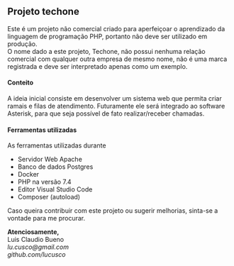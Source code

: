 ## Projeto techone

Este é um projeto não comercial criado para aperfeiçoar o aprendizado da linguagem de programação PHP, portanto não deve ser utilizado em produção.  
O nome dado a este projeto, Techone, não possui nenhuma relação comercial com qualquer outra empresa de mesmo nome, não é uma marca registrada e deve ser interpretado apenas como um exemplo.

#### Conteito

A ideia inicial consiste em desenvolver um sistema web que permita criar ramais e filas de atendimento. Futuramente ele será integrado ao software Asterisk, para que seja possível de fato realizar/receber chamadas.

#### Ferramentas utilizadas

As ferramentas utilizadas durante 
* Servidor Web Apache
* Banco de dados Postgres
* Docker
* PHP na versão 7.4
* Editor Visual Studio Code
* Composer (autoload)

Caso queira contribuir com este projeto ou sugerir melhorias, sinta-se a vontade para me procurar.

**Atenciosamente,**  
Luis Claudio Bueno  
_lu.cusco@gmail.com_  
_github.com/lucusco_  

